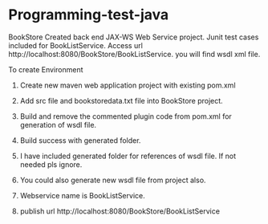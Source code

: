 # Programming-test-java
BookStore
Created back end JAX-WS Web Service project.
Junit test cases included for BookListService. 
Access url http://localhost:8080/BookStore/BookListService. you will find wsdl xml file.

To create Environment
1. Create new maven web application project with existing pom.xml

2. Add src file and bookstoredata.txt file into BookStore project.

3. Build and remove the commented plugin code from pom.xml for generation of wsdl file.

4. Build success with generated folder.

5. I have included generated folder for references of wsdl file. If not needed pls ignore.

6. You could also generate new wsdl file from project also.

7. Webservice name is BookListService.

8. publish url http://localhost:8080/BookStore/BookListService
